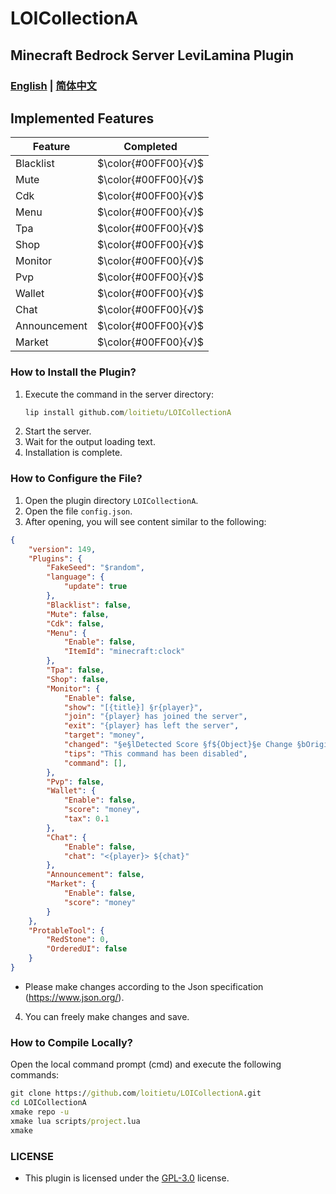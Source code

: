 # LOICollectionA
## Minecraft Bedrock Server LeviLamina Plugin

### [English](README.md) | [简体中文](README.zh.md)

## Implemented Features
Feature | Completed
--- | :---:
Blacklist | $\color{#00FF00}{√}$
Mute | $\color{#00FF00}{√}$
Cdk | $\color{#00FF00}{√}$
Menu | $\color{#00FF00}{√}$
Tpa | $\color{#00FF00}{√}$
Shop | $\color{#00FF00}{√}$
Monitor | $\color{#00FF00}{√}$
Pvp | $\color{#00FF00}{√}$
Wallet | $\color{#00FF00}{√}$
Chat | $\color{#00FF00}{√}$
Announcement | $\color{#00FF00}{√}$
Market | $\color{#00FF00}{√}$

### How to Install the Plugin?
1. Execute the command in the server directory:
   ```cmd
   lip install github.com/loitietu/LOICollectionA
   ```
2. Start the server.
3. Wait for the output loading text.
4. Installation is complete.

### How to Configure the File?
1. Open the plugin directory `LOICollectionA`.
2. Open the file `config.json`.
3. After opening, you will see content similar to the following:
```json
{
    "version": 149,
    "Plugins": {
        "FakeSeed": "$random",
        "language": {
            "update": true
        },
        "Blacklist": false,
        "Mute": false, 
        "Cdk": false,
        "Menu": {
            "Enable": false,
            "ItemId": "minecraft:clock" 
        },
        "Tpa": false,
        "Shop": false,
        "Monitor": {
            "Enable": false,
            "show": "[{title}] §r{player}",
            "join": "{player} has joined the server",
            "exit": "{player} has left the server",
            "target": "money",
            "changed": "§e§lDetected Score §f${Object}§e Change §bOriginal Value: §f${OriMoney} §aChange: §f${SetMoney} §eCurrent Value: §f${GetScore}",
            "tips": "This command has been disabled",
            "command": [],
        },
        "Pvp": false,
        "Wallet": {
            "Enable": false,
            "score": "money",
            "tax": 0.1 
        },
        "Chat": {
            "Enable": false,
            "chat": "<{player}> ${chat}"
        },
        "Announcement": false,
        "Market": {
            "Enable": false,
            "score": "money"
        }
    },
    "ProtableTool": {
        "RedStone": 0,
        "OrderedUI": false
    }
}
```
- Please make changes according to the Json specification (https://www.json.org/).
4. You can freely make changes and save.

### How to Compile Locally?
Open the local command prompt (cmd) and execute the following commands:
```cmd
git clone https://github.com/loitietu/LOICollectionA.git
cd LOICollectionA
xmake repo -u
xmake lua scripts/project.lua
xmake
```

### LICENSE
- This plugin is licensed under the [GPL-3.0](LICENSE) license.